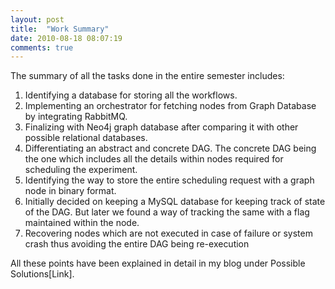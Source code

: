 ```yaml
---
layout: post
title:  "Work Summary"
date: 2010-08-18 08:07:19
comments: true
---     
```


The summary of all the tasks done in the entire semester includes:

1. Identifying a database for storing all the workflows.
2. Implementing an orchestrator for fetching nodes from Graph Database by integrating RabbitMQ.
3. Finalizing with Neo4j graph database after comparing it with other possible relational databases.
4. Differentiating an abstract and concrete DAG. The concrete DAG being the one which includes all the details within nodes required for scheduling the experiment.
5. Identifying the way to store the entire scheduling request with a graph node in binary format.
6. Initially decided on keeping a MySQL database for keeping track of state of the DAG. But later we found a way of tracking the same with a flag maintained within the node.
7. Recovering nodes which are not executed in case of failure or system crash thus avoiding the entire DAG being re-execution

All these points have been explained in detail in my blog under Possible Solutions[Link].
